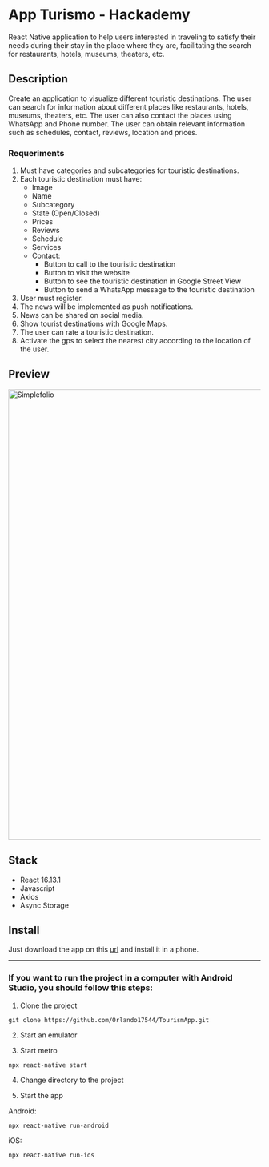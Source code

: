 # App Turismo - Hackademy

React Native application to help users interested in traveling to satisfy their needs during their stay in the place where they are, facilitating the search for restaurants, hotels, museums, theaters, etc.

## Description

Create an application to visualize different touristic destinations. The user can search for information about different places like restaurants, hotels, museums, theaters, etc. The user can also contact the places using WhatsApp and Phone number.
The user can obtain relevant information such as schedules, contact, reviews, location and prices.

### Requeriments

1. Must have categories and subcategories for touristic destinations.
2. Each touristic destination must have:
    - Image
    - Name
    - Subcategory
    - State (Open/Closed)
    - Prices
    - Reviews
    - Schedule
    - Services
    - Contact:
        - Button to call to the touristic destination
        - Button to visit the website
        - Button to see the touristic destination in Google Street View
        - Button to send a WhatsApp message to the touristic destination
3. User must register.
4. The news will be implemented as push notifications.
5. News can be shared on social media.
6. Show tourist destinations with Google Maps.
7. The user can rate a touristic destination.
8. Activate the gps to select the nearest city according to the location of the user.

## Preview

<img src="https://github.com/Orlando17544/Portfolio/blob/main/src/assets/tourismApp.gif" alt="Simplefolio" width="900px" />

## Stack

- React 16.13.1
- Javascript
- Axios
- Async Storage

## Install

Just download the app on this [url](https://github.com/Orlando17544/Portfolio/raw/main/tourismApp.apk) and install it in a phone.

---

### If you want to run the project in a computer with Android Studio, you should follow this steps:

1. Clone the project
```
git clone https://github.com/Orlando17544/TourismApp.git
```
2. Start an emulator

3. Start metro
```
npx react-native start
```

4. Change directory to the project 

3. Start the app

Android:
```
npx react-native run-android
```

iOS:
```
npx react-native run-ios
```

